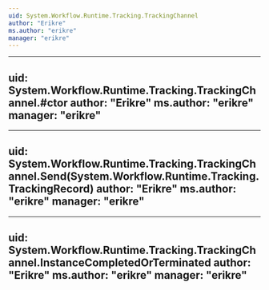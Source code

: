 ```yaml
---
uid: System.Workflow.Runtime.Tracking.TrackingChannel
author: "Erikre"
ms.author: "erikre"
manager: "erikre"
---
```


---
uid: System.Workflow.Runtime.Tracking.TrackingChannel.#ctor
author: "Erikre"
ms.author: "erikre"
manager: "erikre"
---

---
uid: System.Workflow.Runtime.Tracking.TrackingChannel.Send(System.Workflow.Runtime.Tracking.TrackingRecord)
author: "Erikre"
ms.author: "erikre"
manager: "erikre"
---

---
uid: System.Workflow.Runtime.Tracking.TrackingChannel.InstanceCompletedOrTerminated
author: "Erikre"
ms.author: "erikre"
manager: "erikre"
---
